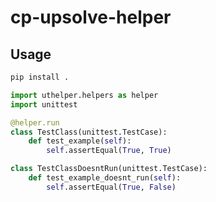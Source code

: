 # cp-upsolve-helper

## Usage
```bash
pip install .
```

```python
import uthelper.helpers as helper
import unittest

@helper.run
class TestClass(unittest.TestCase):
    def test_example(self):
        self.assertEqual(True, True)

class TestClassDoesntRun(unittest.TestCase):
    def test_example_doesnt_run(self):
        self.assertEqual(True, False)
```

